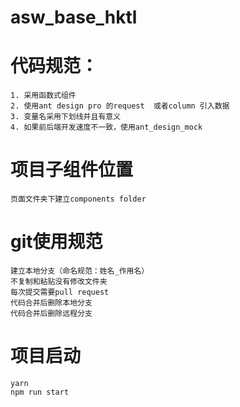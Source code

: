 # asw_base_hktl
# 代码规范：
	1. 采用函数式组件
	2. 使用ant design pro 的request  或者column 引入数据
    3. 变量名采用下划线并且有意义
    4. 如果前后端开发速度不一致，使用ant_design_mock  


# 项目子组件位置 
    页面文件夹下建立components folder 


# git使用规范
    建立本地分支（命名规范：姓名_作用名）
    不复制和粘贴没有修改文件夹
    每次提交需要pull request
    代码合并后删除本地分支
    代码合并后删除远程分支

# 项目启动
    yarn
    npm run start